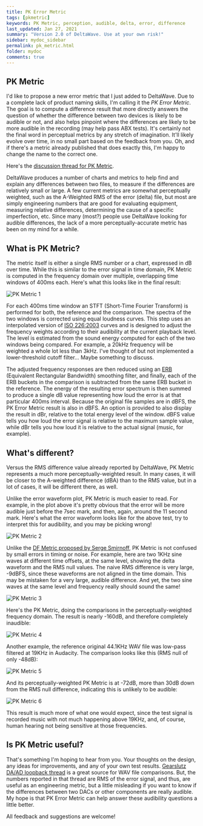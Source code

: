 ```yaml
---
title: PK Error Metric
tags: [pkmetric]
keywords: PK Metric, perception, audible, delta, error, difference
last_updated: Jan 27, 2021
summary: "Version 2.0 of DeltaWave. Use at your own risk!"
sidebar: mydoc_sidebar
permalink: pk_metric.html
folder: mydoc
comments: true
---
```


## PK Metric
I'd like to propose a new error metric that I just added to DeltaWave. Due to a complete lack of product naming skills, I'm calling it the *PK Error Metric*. The goal is to compute a difference result that more directly answers the question of whether the difference between two devices is likely to be audible or not, and also helps pinpoint where the differences are likely to be more audible in the recording (may help pass ABX tests). It's certainly not the final word in perceptual metrics by any stretch of imagination. It'll likely evolve over time, in no small part based on the feedback from you. Oh, and if there's a metric already published that does exactly this, I'm happy to change the name to the correct one.

Here's the [discussion thread for PK Metric](https://www.audiosciencereview.com/forum/index.php?threads/pk-error-metric-discussion-and-beta-test.19841).

DeltaWave produces a number of charts and metrics to help find and explain any differences between two files, to measure if the differences are relatively small or large. A few current metrics are somewhat perceptually weighted, such as the A-Weighted RMS of the error (delta) file, but most are simply engineering numbers that are good for evaluating equipment, measuring relative differences, determining the cause of a specific imperfection, etc. Since many (most?) people use DeltaWave looking for audible differences, the lack of a more perceptually-accurate metric has been on my mind for a while.

## What is PK Metric?
The metric itself is either a single RMS number or a chart, expressed in dB over time. While this is similar to the error signal in time domain, PK Metric is computed in the frequency domain over multiple, overlapping time windows of 400ms each. Here's what this looks like in the final result:

![PK Metric 1](images/pkmetric1.png)

For each 400ms time window an STFT (Short-Time Fourier Transform) is performed for both, the reference and the comparison. The spectra of the two windows is corrected using equal loudness curves. This step uses an interpolated version of [ISO 226:2003](http://www.sengpielaudio.com/Acoustics226-2003.pdf) curves and is designed to adjust the frequency weights according to their audibility at the current playback level. The level is estimated from the sound energy computed for each of the two windows being compared. For example, a 20kHz frequency will be weighted a whole lot less than 3kHz. I've thought of but not implemented a lower-threshold cutoff filter... Maybe something to discuss.

The adjusted frequency responses are then reduced using an [ERB](https://ccrma.stanford.edu/~jos/sasp/Equivalent_Rectangular_Bandwidth.html) (Equivalent Rectangular Bandwidth) smoothing filter, and finally, each of the ERB buckets in the comparison is subtracted from the same ERB bucket in the reference. The energy of the resulting error spectrum is then summed to produce a single dB value representing how loud the error is at that particular 400ms interval. Because the original file samples are in dBFS, the PK Error Metric result is also in dBFS. An option is provided to also display the result in dBr, relative to the total energy level of the window. dBFS value tells you how loud the error signal is relative to the maximum sample value, while dBr tells you how loud it is relative to the actual signal (music, for example).

## What's different?

Versus the RMS difference value already reported by DeltaWave, PK Metric represents a much more perceptually-weighted result. In many cases, it will be closer to the A-weighted difference (dBA) than to the RMS value, but in a lot of cases, it will be different there, as well.

Unlike the error waveform plot, PK Metric is much easier to read. For example, in the plot above it's pretty obvious that the error will be more audible just before the 7sec mark, and then, again, around the 11 second mark. Here's what the error waveform looks like for the above test, try to interpret this for audibility, and you may be picking wrong!

![PK Metric 2](images/pkmetric2.png)


Unlike the [DF Metric proposed by Serge Smirnoff](https://www.audiosciencereview.com/forum/index.php?threads/alternative-method-for-measuring-distortion.10282), PK Metric is not confused by small errors in timing or noise. For example, here are two 1KHz sine waves at different time offsets, at the same level, showing the delta waveform and the RMS null values. The naive RMS difference is very large, -9dBFS, since these waveforms are not aligned in the time domain. This may be mistaken for a very large, audible difference. And yet, the two sine waves at the same level and frequency really should sound the same!

![PK Metric 3](images/pkmetric3.png)


Here's the PK Metric, doing the comparisons in the perceptually-weighted frequency domain. The result is nearly -160dB, and therefore completely inaudible:

![PK Metric 4](images/pkmetric4.png)


Another example, the reference original 44.1KHz WAV file was low-pass filtered at 19KHz in Audacity. The comparison looks like this (RMS null of only -48dB):

![PK Metric 5](images/pkmetric5.png)


And its perceptually-weighted PK Metric is at -72dB, more than 30dB down from the RMS null difference, indicating this is unlikely to be audible:

![PK Metric 6](images/pkmetric6.png)

This result is much more of what one would expect, since the test signal is recorded music with not much happening above 19KHz, and, of course, human hearing not being sensitive at those frequencies.


## Is PK Metric useful?
That's something I'm hoping to hear from you. Your thoughts on the design, any ideas for improvements, and any of your own test results. [Gearslutz DA/AD loopback thread](https://www.gearslutz.com/board/showpost.php?p=15204112&postcount=2125)  is a great source for WAV file comparisons. But, the numbers reported in that thread are RMS of the error signal, and thus, are useful as an engineering metric, but a little misleading if you want to know if the differences between two DACs or other components are really audible. My hope is that PK Error Metric can help answer these audibility questions a little better.

All feedback and suggestions are welcome!
